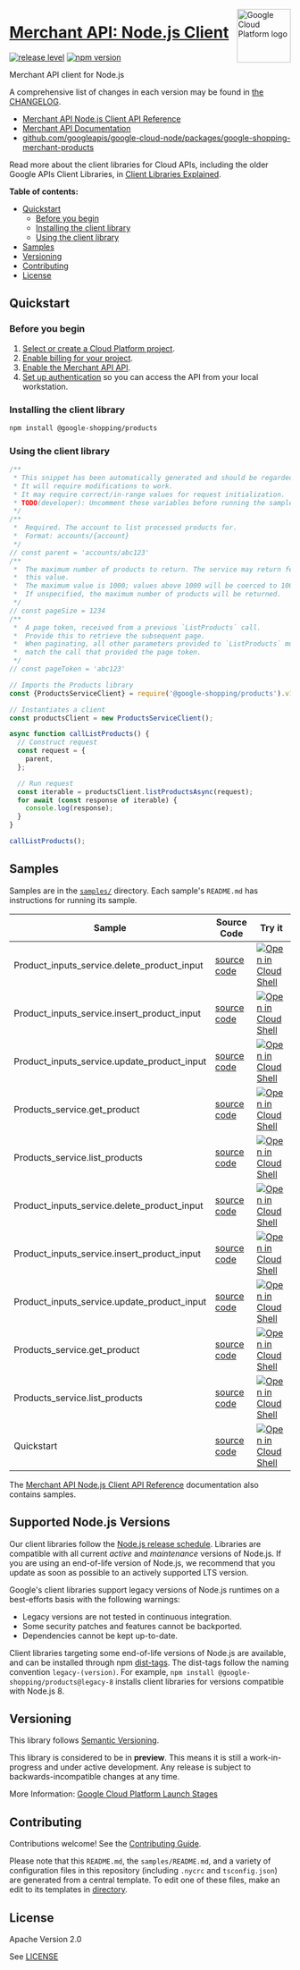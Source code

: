 [//]: # "This README.md file is auto-generated, all changes to this file will be lost."
[//]: # "To regenerate it, use `python -m synthtool`."
<img src="https://avatars2.githubusercontent.com/u/2810941?v=3&s=96" alt="Google Cloud Platform logo" title="Google Cloud Platform" align="right" height="96" width="96"/>

# [Merchant API: Node.js Client](https://github.com/googleapis/google-cloud-node/tree/main/packages/google-shopping-merchant-products)

[![release level](https://img.shields.io/badge/release%20level-preview-yellow.svg?style=flat)](https://cloud.google.com/terms/launch-stages)
[![npm version](https://img.shields.io/npm/v/@google-shopping/products.svg)](https://www.npmjs.org/package/@google-shopping/products)




Merchant API client for Node.js


A comprehensive list of changes in each version may be found in
[the CHANGELOG](https://github.com/googleapis/google-cloud-node/tree/main/packages/google-shopping-merchant-products/CHANGELOG.md).

* [Merchant API Node.js Client API Reference][client-docs]
* [Merchant API Documentation][product-docs]
* [github.com/googleapis/google-cloud-node/packages/google-shopping-merchant-products](https://github.com/googleapis/google-cloud-node/tree/main/packages/google-shopping-merchant-products)

Read more about the client libraries for Cloud APIs, including the older
Google APIs Client Libraries, in [Client Libraries Explained][explained].

[explained]: https://cloud.google.com/apis/docs/client-libraries-explained

**Table of contents:**


* [Quickstart](#quickstart)
  * [Before you begin](#before-you-begin)
  * [Installing the client library](#installing-the-client-library)
  * [Using the client library](#using-the-client-library)
* [Samples](#samples)
* [Versioning](#versioning)
* [Contributing](#contributing)
* [License](#license)

## Quickstart

### Before you begin

1.  [Select or create a Cloud Platform project][projects].
1.  [Enable billing for your project][billing].
1.  [Enable the Merchant API API][enable_api].
1.  [Set up authentication][auth] so you can access the
    API from your local workstation.

### Installing the client library

```bash
npm install @google-shopping/products
```


### Using the client library

```javascript
/**
 * This snippet has been automatically generated and should be regarded as a code template only.
 * It will require modifications to work.
 * It may require correct/in-range values for request initialization.
 * TODO(developer): Uncomment these variables before running the sample.
 */
/**
 *  Required. The account to list processed products for.
 *  Format: accounts/{account}
 */
// const parent = 'accounts/abc123'
/**
 *  The maximum number of products to return. The service may return fewer than
 *  this value.
 *  The maximum value is 1000; values above 1000 will be coerced to 1000.
 *  If unspecified, the maximum number of products will be returned.
 */
// const pageSize = 1234
/**
 *  A page token, received from a previous `ListProducts` call.
 *  Provide this to retrieve the subsequent page.
 *  When paginating, all other parameters provided to `ListProducts` must
 *  match the call that provided the page token.
 */
// const pageToken = 'abc123'

// Imports the Products library
const {ProductsServiceClient} = require('@google-shopping/products').v1beta;

// Instantiates a client
const productsClient = new ProductsServiceClient();

async function callListProducts() {
  // Construct request
  const request = {
    parent,
  };

  // Run request
  const iterable = productsClient.listProductsAsync(request);
  for await (const response of iterable) {
    console.log(response);
  }
}

callListProducts();

```



## Samples

Samples are in the [`samples/`](https://github.com/googleapis/google-cloud-node/tree/main/packages/google-shopping-merchant-products/samples) directory. Each sample's `README.md` has instructions for running its sample.

| Sample                      | Source Code                       | Try it |
| --------------------------- | --------------------------------- | ------ |
| Product_inputs_service.delete_product_input | [source code](https://github.com/googleapis/google-cloud-node/blob/main/packages/google-shopping-merchant-products/samples/generated/v1/product_inputs_service.delete_product_input.js) | [![Open in Cloud Shell][shell_img]](https://console.cloud.google.com/cloudshell/open?git_repo=https://github.com/googleapis/google-cloud-node&page=editor&open_in_editor=packages/google-shopping-merchant-products/samples/generated/v1/product_inputs_service.delete_product_input.js,packages/google-shopping-merchant-products/samples/README.md) |
| Product_inputs_service.insert_product_input | [source code](https://github.com/googleapis/google-cloud-node/blob/main/packages/google-shopping-merchant-products/samples/generated/v1/product_inputs_service.insert_product_input.js) | [![Open in Cloud Shell][shell_img]](https://console.cloud.google.com/cloudshell/open?git_repo=https://github.com/googleapis/google-cloud-node&page=editor&open_in_editor=packages/google-shopping-merchant-products/samples/generated/v1/product_inputs_service.insert_product_input.js,packages/google-shopping-merchant-products/samples/README.md) |
| Product_inputs_service.update_product_input | [source code](https://github.com/googleapis/google-cloud-node/blob/main/packages/google-shopping-merchant-products/samples/generated/v1/product_inputs_service.update_product_input.js) | [![Open in Cloud Shell][shell_img]](https://console.cloud.google.com/cloudshell/open?git_repo=https://github.com/googleapis/google-cloud-node&page=editor&open_in_editor=packages/google-shopping-merchant-products/samples/generated/v1/product_inputs_service.update_product_input.js,packages/google-shopping-merchant-products/samples/README.md) |
| Products_service.get_product | [source code](https://github.com/googleapis/google-cloud-node/blob/main/packages/google-shopping-merchant-products/samples/generated/v1/products_service.get_product.js) | [![Open in Cloud Shell][shell_img]](https://console.cloud.google.com/cloudshell/open?git_repo=https://github.com/googleapis/google-cloud-node&page=editor&open_in_editor=packages/google-shopping-merchant-products/samples/generated/v1/products_service.get_product.js,packages/google-shopping-merchant-products/samples/README.md) |
| Products_service.list_products | [source code](https://github.com/googleapis/google-cloud-node/blob/main/packages/google-shopping-merchant-products/samples/generated/v1/products_service.list_products.js) | [![Open in Cloud Shell][shell_img]](https://console.cloud.google.com/cloudshell/open?git_repo=https://github.com/googleapis/google-cloud-node&page=editor&open_in_editor=packages/google-shopping-merchant-products/samples/generated/v1/products_service.list_products.js,packages/google-shopping-merchant-products/samples/README.md) |
| Product_inputs_service.delete_product_input | [source code](https://github.com/googleapis/google-cloud-node/blob/main/packages/google-shopping-merchant-products/samples/generated/v1beta/product_inputs_service.delete_product_input.js) | [![Open in Cloud Shell][shell_img]](https://console.cloud.google.com/cloudshell/open?git_repo=https://github.com/googleapis/google-cloud-node&page=editor&open_in_editor=packages/google-shopping-merchant-products/samples/generated/v1beta/product_inputs_service.delete_product_input.js,packages/google-shopping-merchant-products/samples/README.md) |
| Product_inputs_service.insert_product_input | [source code](https://github.com/googleapis/google-cloud-node/blob/main/packages/google-shopping-merchant-products/samples/generated/v1beta/product_inputs_service.insert_product_input.js) | [![Open in Cloud Shell][shell_img]](https://console.cloud.google.com/cloudshell/open?git_repo=https://github.com/googleapis/google-cloud-node&page=editor&open_in_editor=packages/google-shopping-merchant-products/samples/generated/v1beta/product_inputs_service.insert_product_input.js,packages/google-shopping-merchant-products/samples/README.md) |
| Product_inputs_service.update_product_input | [source code](https://github.com/googleapis/google-cloud-node/blob/main/packages/google-shopping-merchant-products/samples/generated/v1beta/product_inputs_service.update_product_input.js) | [![Open in Cloud Shell][shell_img]](https://console.cloud.google.com/cloudshell/open?git_repo=https://github.com/googleapis/google-cloud-node&page=editor&open_in_editor=packages/google-shopping-merchant-products/samples/generated/v1beta/product_inputs_service.update_product_input.js,packages/google-shopping-merchant-products/samples/README.md) |
| Products_service.get_product | [source code](https://github.com/googleapis/google-cloud-node/blob/main/packages/google-shopping-merchant-products/samples/generated/v1beta/products_service.get_product.js) | [![Open in Cloud Shell][shell_img]](https://console.cloud.google.com/cloudshell/open?git_repo=https://github.com/googleapis/google-cloud-node&page=editor&open_in_editor=packages/google-shopping-merchant-products/samples/generated/v1beta/products_service.get_product.js,packages/google-shopping-merchant-products/samples/README.md) |
| Products_service.list_products | [source code](https://github.com/googleapis/google-cloud-node/blob/main/packages/google-shopping-merchant-products/samples/generated/v1beta/products_service.list_products.js) | [![Open in Cloud Shell][shell_img]](https://console.cloud.google.com/cloudshell/open?git_repo=https://github.com/googleapis/google-cloud-node&page=editor&open_in_editor=packages/google-shopping-merchant-products/samples/generated/v1beta/products_service.list_products.js,packages/google-shopping-merchant-products/samples/README.md) |
| Quickstart | [source code](https://github.com/googleapis/google-cloud-node/blob/main/packages/google-shopping-merchant-products/samples/quickstart.js) | [![Open in Cloud Shell][shell_img]](https://console.cloud.google.com/cloudshell/open?git_repo=https://github.com/googleapis/google-cloud-node&page=editor&open_in_editor=packages/google-shopping-merchant-products/samples/quickstart.js,packages/google-shopping-merchant-products/samples/README.md) |



The [Merchant API Node.js Client API Reference][client-docs] documentation
also contains samples.

## Supported Node.js Versions

Our client libraries follow the [Node.js release schedule](https://github.com/nodejs/release#release-schedule).
Libraries are compatible with all current _active_ and _maintenance_ versions of
Node.js.
If you are using an end-of-life version of Node.js, we recommend that you update
as soon as possible to an actively supported LTS version.

Google's client libraries support legacy versions of Node.js runtimes on a
best-efforts basis with the following warnings:

* Legacy versions are not tested in continuous integration.
* Some security patches and features cannot be backported.
* Dependencies cannot be kept up-to-date.

Client libraries targeting some end-of-life versions of Node.js are available, and
can be installed through npm [dist-tags](https://docs.npmjs.com/cli/dist-tag).
The dist-tags follow the naming convention `legacy-(version)`.
For example, `npm install @google-shopping/products@legacy-8` installs client libraries
for versions compatible with Node.js 8.

## Versioning

This library follows [Semantic Versioning](http://semver.org/).







This library is considered to be in **preview**. This means it is still a
work-in-progress and under active development. Any release is subject to
backwards-incompatible changes at any time.


More Information: [Google Cloud Platform Launch Stages][launch_stages]

[launch_stages]: https://cloud.google.com/terms/launch-stages

## Contributing

Contributions welcome! See the [Contributing Guide](https://github.com/googleapis/google-cloud-node/blob/main/CONTRIBUTING.md).

Please note that this `README.md`, the `samples/README.md`,
and a variety of configuration files in this repository (including `.nycrc` and `tsconfig.json`)
are generated from a central template. To edit one of these files, make an edit
to its templates in
[directory](https://github.com/googleapis/synthtool).

## License

Apache Version 2.0

See [LICENSE](https://github.com/googleapis/google-cloud-node/blob/main/LICENSE)

[client-docs]: https://cloud.google.com/nodejs/docs/reference/merchantapi/latest
[product-docs]: https://developers.google.com/merchant/api
[shell_img]: https://gstatic.com/cloudssh/images/open-btn.png
[projects]: https://console.cloud.google.com/project
[billing]: https://support.google.com/cloud/answer/6293499#enable-billing
[enable_api]: https://console.cloud.google.com/flows/enableapi?apiid=merchantapi.googleapis.com
[auth]: https://cloud.google.com/docs/authentication/external/set-up-adc-local
